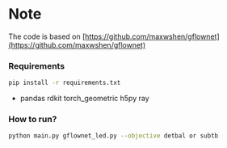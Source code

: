 # Note

The code is based on [https://github.com/maxwshen/gflownet](https://github.com/maxwshen/gflownet)

### Requirements

```bash
pip install -r requirements.txt
```

- pandas rdkit torch_geometric h5py ray

### How to run?

```sh
python main.py gflownet_led.py --objective detbal or subtb
```
